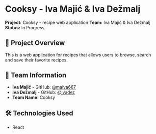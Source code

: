 # Cooksy - Iva Majić & Iva Dežmalj

**Project:** Cooksy - recipe web application
**Team:** Iva Majić & Iva Dežmalj
**Status:** In Progress

## 🎯 Project Overview

This is a web application for recipes that allows users to browse, search and save their favorite recipes.

## 👥 Team Information

- **Iva Majić** - GitHub: [@maiva667](https://github.com/maiva667)
- **Iva Dežmalj** - GitHub: [@ivadez](https://github.com/ivadez)
- **Team Name**: Cooksy

## 🛠 Technologies Used

- React 